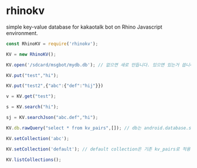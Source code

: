 # rhinokv
simple key-value database for kakaotalk bot on Rhino Javascript environment.

```javascript
const RhinoKV = require('rhinokv');﻿

KV = new RhinoKV(); 

KV.open('/sdcard/msgbot/mydb.db'); // 없으면 새로 만듭니다. 있으면 있는거 씁니다.

KV.put("test","hi");

KV.put("test2",{"abc":{"def":"hij"}})

v = KV.get("test");

s = KV.search("hi");

sj = KV.searchJson("abc.def","hi");

KV.db.rawQuery("select * from kv_pairs",[]); // db는 android.database.sqlite.SQLiteDatabase 객체이므로 db를 날로 다룰수도 있음.

KV.setCollection('abc');

KV.setCollection('default'); // default collection은 기존 kv_pairs로 적용됨.

KV.listCollections();

```
